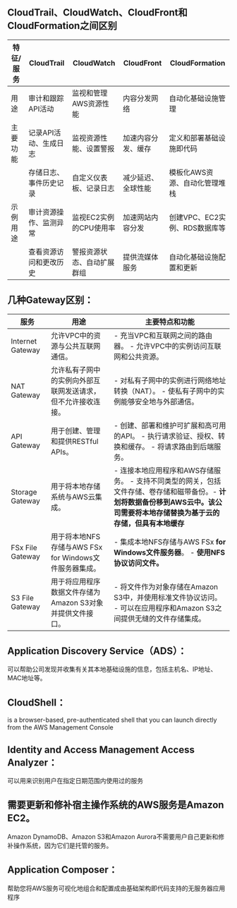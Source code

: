 ## CloudTrail、CloudWatch、CloudFront和CloudFormation之间区别

| 特征/服务         | CloudTrail                | CloudWatch                | CloudFront                | CloudFormation             |
|-------------------|--------------------------|--------------------------|--------------------------|---------------------------|
| 用途              | 审计和跟踪API活动         | 监视和管理AWS资源性能      | 内容分发网络             | 自动化基础设施管理           |
| 主要功能          | 记录API活动、生成日志     | 监视资源性能、设置警报    | 加速内容分发、缓存       | 定义和部署基础设施即代码       |
|                  | 存储日志、事件历史记录    | 自定义仪表板、记录日志     | 减少延迟、全球性能       | 模板化AWS资源、自动化管理堆栈 |
| 示例用途          | 审计资源操作、监测异常    | 监视EC2实例的CPU使用率    | 加速网站内容分发         | 创建VPC、EC2实例、RDS数据库等  |
|                  | 查看资源访问和更改历史    | 警报资源状态、自动扩展群组 | 提供流媒体服务         | 自动化基础设施配置和更新       |

## 几种Gateway区别：

| 服务               | 用途                                                         | 主要特点和功能                                                                                                        |
|--------------------|--------------------------------------------------------------|-----------------------------------------------------------------------------------------------------------------------|
| Internet Gateway   | 允许VPC中的资源与公共互联网通信。                         | - 充当VPC和互联网之间的路由器。 - 允许VPC中的实例访问互联网和公共资源。                                        |
| NAT Gateway        | 允许私有子网中的实例向外部互联网发送请求，但不允许接收连接。 | - 对私有子网中的实例进行网络地址转换（NAT）。 - 使私有子网中的实例能够安全地与外部通信。                            |
| API Gateway        | 用于创建、管理和提供RESTful APIs。                           | - 创建、部署和维护可扩展和高可用的API。 - 执行请求验证、授权、转换和缓存。 - 将请求路由到后端服务。                |
| Storage Gateway    | 用于将本地存储系统与AWS云集成。                            | - 连接本地应用程序和AWS存储服务。 - 支持不同类型的网关，包括文件存储、卷存储和磁带备份。- **计划将数据备份移到AWS云中。该公司需要将本地存储替换为基于云的存储，但具有本地缓存**                        |
| FSx File Gateway   | 用于将本地NFS存储与AWS FSx for Windows文件服务器集成。    | - 集成本地NFS存储与AWS FSx **for Windows文件服务器**。 - **使用NFS协议访问文件。**                                    |
| S3 File Gateway    | 用于将应用程序数据文件存储为Amazon S3对象并提供文件接口。 | - 将文件作为对象存储在Amazon S3中，并使用标准文件协议访问。 - 可以在应用程序和Amazon S3之间提供无缝的文件存储集成。 |

## Application Discovery Service（ADS）：

可以帮助公司发现并收集有关其本地基础设施的信息，包括主机名、IP地址、MAC地址等。

## CloudShell：

is a browser-based, pre-authenticated shell that you can launch directly from the AWS Management Console

## Identity and Access Management Access Analyzer：

可以用来识别用户在指定日期范围内使用过的服务

## 需要更新和修补宿主操作系统的AWS服务是Amazon EC2。

Amazon DynamoDB、Amazon S3和Amazon Aurora不需要用户自己更新和修补操作系统，因为它们是托管的服务。

## Application Composer：

帮助您将AWS服务可视化地组合和配置成由基础架构即代码支持的无服务器应用程序

